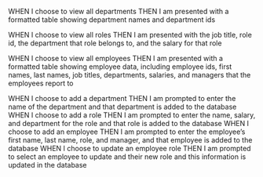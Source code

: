 WHEN I choose to view all departments
THEN I am presented with a formatted table showing department names and department ids
<!-- after choosing view all departments, formatted table with dept names and dept ids -->
WHEN I choose to view all roles
THEN I am presented with the job title, role id, the department that role belongs to, and the salary for that role
<!-- after choosing view all roles, formatted table with job title, role id, the department that role belongs to, and salary for role. -->
WHEN I choose to view all employees
THEN I am presented with a formatted table showing employee data, including employee ids, first names, last names, job titles, departments, salaries, and managers that the employees report to
<!-- after choosing view all employees, formatted able with employee ids, first and last name, job title, department, salary, and their manager -->
WHEN I choose to add a department
THEN I am prompted to enter the name of the department and that department is added to the database
WHEN I choose to add a role
THEN I am prompted to enter the name, salary, and department for the role and that role is added to the database
WHEN I choose to add an employee
THEN I am prompted to enter the employee’s first name, last name, role, and manager, and that employee is added to the database
WHEN I choose to update an employee role
THEN I am prompted to select an employee to update and their new role and this information is updated in the database 